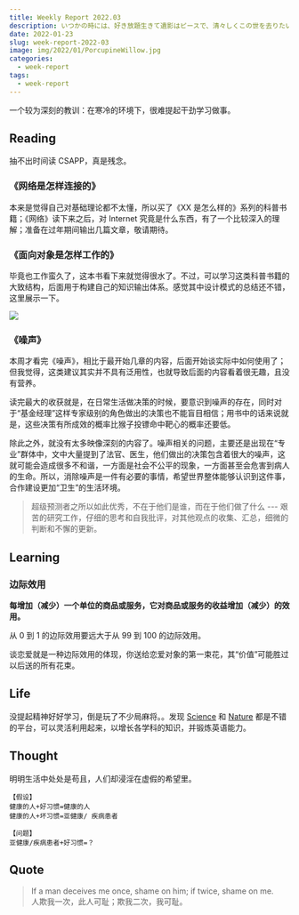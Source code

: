 ```yaml
---
title: Weekly Report 2022.03
description: いつかの時には、好き放題生きて遺影はピースで、清々しくこの世を去りたい
date: 2022-01-23
slug: week-report-2022-03
image: img/2022/01/PorcupineWillow.jpg
categories:
  - week-report
tags:
  - week-report
---
```


一个较为深刻的教训：在寒冷的环境下，很难提起干劲学习做事。

## Reading

抽不出时间读 CSAPP，真是残念。

### 《网络是怎样连接的》

本来是觉得自己对基础理论都不太懂，所以买了《XX 是怎么样的》系列的科普书籍；《网络》读下来之后，对 Internet 究竟是什么东西，有了一个比较深入的理解；准备在过年期间输出几篇文章，敬请期待。

### 《面向对象是怎样工作的》

毕竟也工作蛮久了，这本书看下来就觉得很水了。不过，可以学习这类科普书籍的大致结构，后面用于构建自己的知识输出体系。感觉其中设计模式的总结还不错，这里展示一下。

![ ](/img/2022/01/gof-design-pattern.svg)

### 《噪声》

本周才看完《噪声》，相比于最开始几章的内容，后面开始谈实际中如何使用了；但我觉得，这类建议其实并不具有泛用性，也就导致后面的内容看着很无趣，且没有营养。

读完最大的收获就是，在日常生活做决策的时候，要意识到噪声的存在，同时对于“基金经理”这样专家级别的角色做出的决策也不能盲目相信；用书中的话来说就是，这些决策有所成效的概率比猴子投镖命中靶心的概率还要低。

除此之外，就没有太多映像深刻的内容了。噪声相关的问题，主要还是出现在“专业”群体中，文中大量提到了法官、医生，他们做出的决策包含着很大的噪声，这就可能会造成很多不和谐，一方面是社会不公平的现象，一方面甚至会危害到病人的生命。所以，消除噪声是一件有必要的事情，希望世界整体能够认识到这件事，合作建设更加“卫生”的生活环境。

> 超级预测者之所以如此优秀，不在于他们是谁，而在于他们做了什么 --- 艰苦的研究工作，仔细的思考和自我批评，对其他观点的收集、汇总，细微的判断和不懈的更新。

## Learning

### 边际效用

**每增加（减少）一个单位的商品或服务，它对商品或服务的收益增加（减少）的效用。**

从 0 到 1 的边际效用要远大于从 99 到 100 的边际效用。

谈恋爱就是一种边际效用的体现，你送给恋爱对象的第一束花，其“价值”可能胜过以后送的所有花束。

## Life

没提起精神好好学习，倒是玩了不少局麻将。。发现 [Science](https://www.science.org/) 和 [Nature](https://www.nature.com/) 都是不错的平台，可以灵活利用起来，以增长各学科的知识，并锻炼英语能力。

## Thought

明明生活中处处是苟且，人们却浸淫在虚假的希望里。

```shell
【假设】
健康的人+好习惯=健康的人
健康的人+坏习惯=亚健康/ 疾病患者

【问题】
亚健康/疾病患者+好习惯=？
```

## Quote

> If a man deceives me once, shame on him; if twice, shame on me.  
> 人欺我一次，此人可耻；欺我二次，我可耻。
